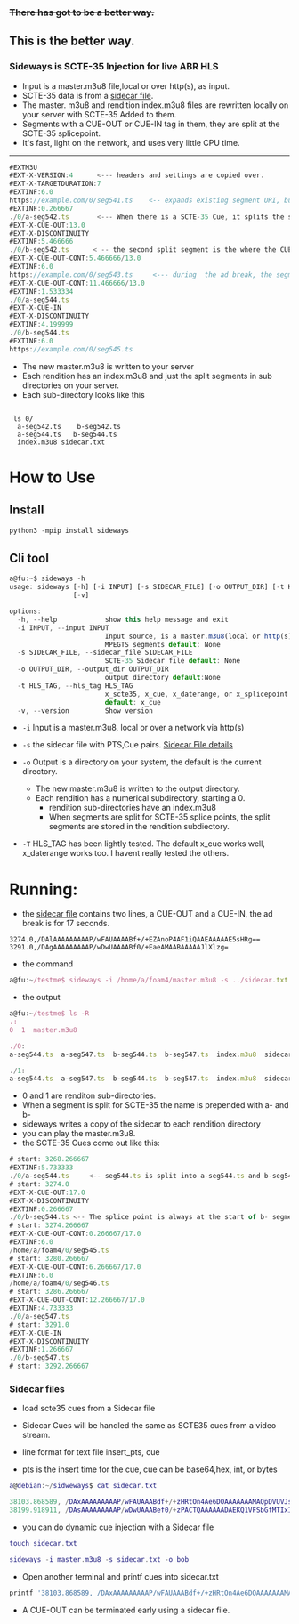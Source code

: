 ### <s>There has got to be a better way.</s> 
## This is the better way.

### Sideways is SCTE-35 Injection for live ABR HLS 


* Input is a master.m3u8 file,local or over http(s), as input.
* SCTE-35 data is from a [sidecar file](#sidecar-files).
* The master. m3u8 and rendition index.m3u8 files are rewritten locally on your server with SCTE-35 Added to them.
* Segments with a CUE-OUT or CUE-IN tag in them, they are split at the SCTE-35 splicepoint.
* It's fast, light on the network, and uses very little CPU time. 

---
```js
#EXTM3U
#EXT-X-VERSION:4      <--- headers and settings are copied over.
#EXT-X-TARGETDURATION:7   
#EXTINF:6.0
https://example.com/0/seg541.ts    <-- expands existing segment URI, but doesn't parse the segments
#EXTINF:0.266667
./0/a-seg542.ts       <--- When there is a SCTE-35 Cue, it splits the segment at the splice point.
#EXT-X-CUE-OUT:13.0     
#EXT-X-DISCONTINUITY
#EXTINF:5.466666
./0/b-seg542.ts      < -- the second split segment is the where the CUE-OUT starts
#EXT-X-CUE-OUT-CONT:5.466666/13.0
#EXTINF:6.0
https://example.com/0/seg543.ts     <--- during  the ad break, the segments are not parsed, URIs are expanded.
#EXT-X-CUE-OUT-CONT:11.466666/13.0
#EXTINF:1.533334
./0/a-seg544.ts            
#EXT-X-CUE-IN            
#EXT-X-DISCONTINUITY
#EXTINF:4.199999
./0/b-seg544.ts   
#EXTINF:6.0
https://example.com/0/seg545.ts   

```
* The new master.m3u8 is written to your server
* Each rendition has an index.m3u8 and just the split segments in sub directories on your server.
* Each sub-directory looks like this
```smalltalk

 ls 0/
  a-seg542.ts    b-seg542.ts 
  a-seg544.ts   b-seg544.ts  
  index.m3u8 sidecar.txt
```
# How to Use
## Install
```js
python3 -mpip install sideways
```
## Cli tool 

```js
a@fu:~$ sideways -h
usage: sideways [-h] [-i INPUT] [-s SIDECAR_FILE] [-o OUTPUT_DIR] [-t HLS_TAG]
                [-v]

options:
  -h, --help            show this help message and exit
  -i INPUT, --input INPUT
                        Input source, is a master.m3u8(local or http(s) with
                        MPEGTS segments default: None
  -s SIDECAR_FILE, --sidecar_file SIDECAR_FILE
                        SCTE-35 Sidecar file default: None
  -o OUTPUT_DIR, --output_dir OUTPUT_DIR
                        output directory default:None
  -t HLS_TAG, --hls_tag HLS_TAG
                        x_scte35, x_cue, x_daterange, or x_splicepoint
                        default: x_cue
  -v, --version         Show version
```

* `-i` Input is a master.m3u8, local or over a network via http(s)
* `-s` the sidecar file with  PTS,Cue pairs. [Sidecar File details](#sidecar-files)
* `-o` Output is a directory on your system, the default is the current directory.
   * The new master.m3u8 is written to the output directory. 
   * Each rendition has a numerical subdirectory, starting a 0.
      * rendition sub-directories have an index.m3u8
      *  When segments are split for SCTE-35 splice points, the split segments are stored in the rendition subdiectory.

* `-T` HLS_TAG has been lightly tested. The default x_cue works well, x_daterange works too. I havent really tested the others.

# Running:
* the [sidecar file](#sidecar-files) contains two lines, a CUE-OUT and a CUE-IN, the  ad break is for 17 seconds.
```smalltalk
3274.0,/DAlAAAAAAAAAP/wFAUAAAABf+/+EZAnoP4AF1iQAAEAAAAAE5sHRg==
3291.0,/DAgAAAAAAAAAP/wDwUAAAABf0/+EaeAMAABAAAAAJlXlzg=
```
* the command

```js
a@fu:~/testme$ sideways -i /home/a/foam4/master.m3u8 -s ../sidecar.txt
```

* the output
```js
a@fu:~/testme$ ls -R
.:
0  1  master.m3u8

./0:
a-seg544.ts  a-seg547.ts  b-seg544.ts  b-seg547.ts  index.m3u8  sidecar.txt

./1:
a-seg544.ts  a-seg547.ts  b-seg544.ts  b-seg547.ts  index.m3u8  sidecar.txt
```
* 0 and 1 are renditon sub-directories.
* When a segment is split for SCTE-35 the name is prepended with a- and b-
* sideways  writes a copy of the sidecar to each rendition directory
* you can play the master.m3u8.
* the SCTE-35 Cues come out like this:
```js
# start: 3268.266667 
#EXTINF:5.733333
./0/a-seg544.ts     <-- seg544.ts is split into a-seg544.ts and b-seg544.ts.
# start: 3274.0 
#EXT-X-CUE-OUT:17.0
#EXT-X-DISCONTINUITY
#EXTINF:0.266667
./0/b-seg544.ts <-- The splice point is always at the start of b- segment.
# start: 3274.266667 
#EXT-X-CUE-OUT-CONT:0.266667/17.0
#EXTINF:6.0
/home/a/foam4/0/seg545.ts  
# start: 3280.266667 
#EXT-X-CUE-OUT-CONT:6.266667/17.0
#EXTINF:6.0
/home/a/foam4/0/seg546.ts
# start: 3286.266667 
#EXT-X-CUE-OUT-CONT:12.266667/17.0
#EXTINF:4.733333
./0/a-seg547.ts
# start: 3291.0 
#EXT-X-CUE-IN
#EXT-X-DISCONTINUITY
#EXTINF:1.266667
./0/b-seg547.ts
# start: 3292.266667 
```   


### Sidecar files
* load scte35 cues from a Sidecar file

* Sidecar Cues will be handled the same as SCTE35 cues from a video stream.
* line format for text file insert_pts, cue

* pts is the insert time for the cue, cue can be base64,hex, int, or bytes
```lua
a@debian:~/sidweways$ cat sidecar.txt

38103.868589, /DAxAAAAAAAAAP/wFAUAAABdf+/+zHRtOn4Ae6DOAAAAAAAMAQpDVUVJsZ8xMjEqLYemJQ== 
38199.918911, /DAsAAAAAAAAAP/wDwUAAABef0/+zPACTQAAAAAADAEKQ1VFSbGfMTIxIxGolm0= 
```
* you can do dynamic cue injection with a Sidecar file
```lua
touch sidecar.txt

sideways -i master.m3u8 -s sidecar.txt -o bob
```
*  Open another terminal and printf cues into sidecar.txt
```lua
printf '38103.868589, /DAxAAAAAAAAAP/wFAUAAABdf+/+zHRtOn4Ae6DOAAAAAAAMAQpDVUVJsZ8xMjEqLYemJQ==\n' > sidecar.txt
```

* A CUE-OUT can be terminated early using a sidecar file.


